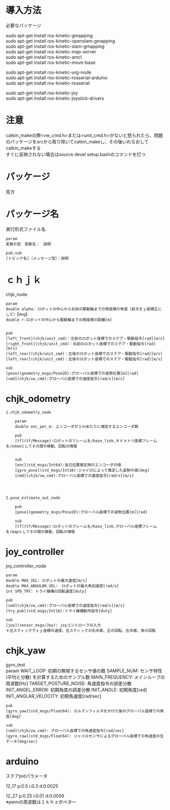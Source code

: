 # 導入方法

必要なパッケージ  

sudo apt-get install ros-kinetic-gmapping  
sudo apt-get install ros-kinetic-openslam-gmapping  
sudo apt-get install ros-kinetic-slam-gmapping  
sudo apt-get install ros-kinetic-map-server  
sudo apt-get install ros-kinetic-amcl  
sudo apt-get install ros-kinetic-move-base  

sudo apt-get install ros-kinetic-urg-node  
sudo apt-get install ros-kinetic-rosserial-arduino  
sudo apt-get install ros-kinetic-rosserial  

sudo apt-get install ros-kinetic-joy  
sudo apt-get install ros-kinetic-joystick-drivers  


# 注意

catkin_makeの際<vw_cmd.h>または<unit_cmd.h>がないと怒られたら、問題のパッケージをsrcから取り除いてcatkin_makeし、その後いれなおしてcatkin_makeする  
すぐに反映されない場合はsource devel setup.bashのコマンドを打つ  





# パッケージ  

見方  

# パッケージ名

実行形式ファイル名

	param  
	変数の型　変数名：　説明  

	pub,sub  
	[トピック名]（メッセージ型）：説明  


# ｃｈｊｋ 

chjk_node  

	param  
	double alpha: ロボットの中心から右前の駆動輪までの極座標の角度（前方をｙ座標正にして）【deg】  
	double r:ロボットの中心から駆動輪までの極座標の距離[m]  


	pub  
	[left_front](chjk/unit_cmd)：左前のロボット座標でのステア・駆動指令[rad][m/s]  
	[right_front](chjk/unit_cmd)：右前のロボット座標でのステア・駆動指令[rad][m/s]  
	[left_rear](chjk/unit_cmd)：左後のロボット座標でのステア・駆動指令[rad][m/s]  
	[left_rear](chjk/unit_cmd)：左後のロボット座標でのステア・駆動指令[rad][m/s]  

	sub  
	[pose](geometry_msgs/Pose2D):グローバル座標での姿勢位置[m][rad]  
	[cmd](chjk/vw_cmd):グローバル座標での速度指令[rad/s][m/s]  


# chjk_odometry  

	1.chjk_odometry_node

		param
		double enc_per_m: エンコーダが１ｍあたりに増加するエンコーダ数

		pub
		[tf](tf/Message):ロボットのフレームを/base_link,オドメトリ座標フレームを/odomとしてその間の移動、回転の情報


		sub
		[enc](std_msgs/Int64):自己位置推定用のエンコーダの値
		[gyro_pose](std_msgs/Int16):ジャイロによって推定した姿勢の値[deg]
		[cmd](chjk/vw_cmd):グローバル座標での速度指令[rad/s][m/s]




	2.pose_estimate_out_node

		pub
		[pose](geometry_msgs/Pose2D):グローバル座標での姿勢位置[m][rad]

		sub
		[tf](tf/Message):ロボットのフレームを/base_link,グローバル座標フレームを/mapとしてその間の移動、回転の情報



# joy_controller 

joy_controller_node  

	param  
	double MAX_VEL: ロボットの最大速度[m/s]  
	double MAX_ANGULAR_VEL:　ロボットの最大角加速度[rad/s]  
	int SPD_TRY: トライ機構の回転速度[duty]

	pub  
	[cmd](chjk/vw_cmd):グローバル座標での速度指令[rad/s][m/s]  
	[try_pub](std_msgs/Int16):トライ機構動作指令[duty]

	sub  
	[joy](sensor_msgs/Joy): joyコントローラの入力  
	＊左スティックでｘｙ座標の速度、左スティックの右半面、正の回転、左半面、負の回転  


# chjk_yaw 

gyro_test  
	param
	WAIT_LOOP: 初期の無視するセンサ値の数
	SAMPLE_NUM: センサ特性 (平均と分散) を計算するためのサンプル数
	MAIN_FREQUENCY: メインループの周波数[Hz]
	TARGET_POSTURE_NOISE: 角速度指令の誤差分散
	INIT_ANGEL_ERROR: 初期角度の誤差分散
	INIT_ANGLE: 初期角度[rad]
	INIT_ANGLAR_VELOCITY: 初期角速度[rad/sec]

	pub  
	[gyro_yaw](std_msgs/Float64): カルマンフィルタをかけた後のグローバル座標での角度[deg]

	sub  
	[cmd](chjk/vw_cmd): グローバル座標での角速度指令[rad/sec]  
	[gyro_raw](std_msgs/Float64): ジャイロセンサによるグローバル座標での角速度の生データ[deg/sec]  
	
	
	
# arduino  

ステアpidパラメータ  

12_17 p:0.5 i:0.3 d:0.0025  

12_27 p:0.25 i:0.01 d:0.0059  
※pwmの周波数は１ｋｈｚがベター








